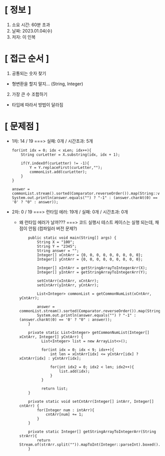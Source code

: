 # **[ 정보 ]**
1. 소요 시간: 60분 초과
2. 날짜: 2023.01.04(수)
3. 저자: 이 인복

# **[ 접근 순서 ]**
1. 공통되는 숫자 찾기
- 형변환을 할지 말지... (String, Integer)

2. 가장 큰 수 조합하기
- 타입에 따라서 방법이 달라짐


# **[ 문제점 ]**
- 1차: 14 / 19 ===> 실패: 0개 / 시간초과: 5개
  
      for(int idx = 0; idx < xLen; idx++){
          String curLetter = X.substring(idx, idx + 1);

          if(Y.indexOf(curLetter) != -1){
              Y = Y.replaceFirst(curLetter,"");
              commonList.add(curLetter);
          }
      }

      answer = commonList.stream().sorted(Comparator.reverseOrder()).map(String::valueOf).collect(Collectors.joining());
      System.out.println(answer.equals("") ? "-1" : (answer.charAt(0) == '0' ? "0" : answer));

- 2차: 0 / 19 ===> 런타임 에러: 19개 / 실패: 0개 / 시간초과: 0개
  
    - 왜 런타임 에러가 날까??? ===> 코드 실행시 테스트 케이스는 실행 되는데, 채점이 안됨 (컴파일러 버전 문제?)  

  
              public static void main(String[] args) {
                  String X = "100";
                  String Y = "2345";
                  String answer = "";
                  Integer[] xCntArr = {0, 0, 0, 0, 0, 0, 0, 0, 0};
                  Integer[] yCntArr = {0, 0, 0, 0, 0, 0, 0, 0, 0};
          
                  Integer[] xIntArr = getStringArrayToIntegerArr(X);
                  Integer[] yIntArr = getStringArrayToIntegerArr(Y);
                  
                  setCntArr(xIntArr, xCntArr);
                  setCntArr(yIntArr, yCntArr);
          
                  List<Integer> commonList = getCommonNumList(xCntArr, yCntArr);
          
                  answer = commonList.stream().sorted(Comparator.reverseOrder()).map(String::valueOf).collect(Collectors.joining());
                  System.out.println(answer.equals("") ? "-1" : (answer.charAt(0) == '0' ? "0" : answer));
              }
      
              private static List<Integer> getCommonNumList(Integer[] xCntArr, Integer[] yCntArr) {
                    List<Integer> list = new ArrayList<>();
            
                    for(int idx = 0; idx < 9; idx++){
                        int len = xCntArr[idx] <= yCntArr[idx] ? xCntArr[idx] : yCntArr[idx];
            
                        for(int idx2 = 0; idx2 < len; idx2++){
                            list.add(idx);
                        }
                    }
            
                    return list;
              }
            
              private static void setCntArr(Integer[] intArr, Integer[] cntArr) {
                  for(Integer num : intArr){
                      cntArr[num] += 1;
                  }
              }
            
              private static Integer[] getStringArrayToIntegerArr(String strArr){
                  return Stream.of(strArr.split("")).mapToInt(Integer::parseInt).boxed().toArray(Integer[]::new);
              }
